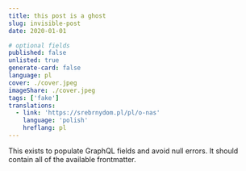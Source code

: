 ```yaml
---
title: this post is a ghost
slug: invisible-post
date: 2020-01-01

# optional fields
published: false
unlisted: true
generate-card: false
language: pl
cover: ./cover.jpeg
imageShare: ./cover.jpeg
tags: ['fake']
translations:
  - link: 'https://srebrnydom.pl/pl/o-nas'
    language: 'polish'
    hreflang: pl
---
```


This exists to populate GraphQL fields and avoid null errors. It should contain
all of the available frontmatter.